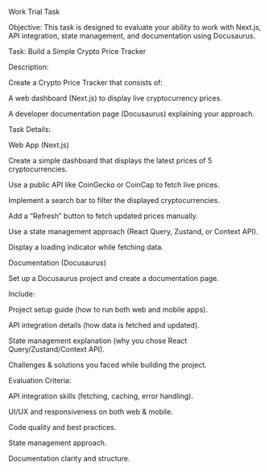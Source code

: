 Work Trial Task

Objective: This task is designed to evaluate your ability to work with Next.js, API integration, state management, and documentation using Docusaurus.


Task: Build a Simple Crypto Price Tracker

Description:

Create a Crypto Price Tracker that consists of:

A web dashboard (Next.js) to display live cryptocurrency prices.

A developer documentation page (Docusaurus) explaining your approach.


Task Details:

Web App (Next.js)

Create a simple dashboard that displays the latest prices of 5 cryptocurrencies.

Use a public API like CoinGecko or CoinCap to fetch live prices.

Implement a search bar to filter the displayed cryptocurrencies.

Add a “Refresh” button to fetch updated prices manually.

Use a state management approach (React Query, Zustand, or Context API).

Display a loading indicator while fetching data.

Documentation (Docusaurus)

Set up a Docusaurus project and create a documentation page.

Include:

Project setup guide (how to run both web and mobile apps).

API integration details (how data is fetched and updated).

State management explanation (why you chose React Query/Zustand/Context API).

Challenges & solutions you faced while building the project.

Evaluation Criteria:

API integration skills (fetching, caching, error handling).

UI/UX and responsiveness on both web & mobile.

Code quality and best practices.

State management approach.

Documentation clarity and structure.

